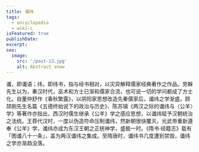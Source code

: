 ```yaml
---
title: 谶纬
tags:
  - encyclopedia
  - wiki-c
isFeatured: true
publishDate: 
excerpt: 
seo:
  image:
    src: '/post-13.jpg'
    alt: Abstract snow
---
```


谶，即谶语；纬，即纬书，指与经书相对，以灾异解释儒家经典著作之作品。劳榦先生以为，秦汉时代，巫术和方士已渐和儒家合流，也可说一切的学问都成了方士化。自董仲舒作《春秋繁露》，以阴阳家思想改造先秦儒家后，谶纬之学渐盛。顾颉刚先生名篇《五德终始说下的政治与历史》、陈苏镇《两汉之际的谶纬与〈公羊〉学》等著作亦指出，西汉时儒生继承《公羊》学之感应思想，以谶纬赋予汉朝统治之法统。王莽代汉时，一度以伪造符命压制谶纬，然新朝很快覆灭，光武帝重新遵奉《公羊》学，谶纬亦成为东汉王朝之正统神学，盛极一时。《隋书·经籍志》载有「图谶八十一条」，盖为两汉谶纬之集成。至隋唐时，谶纬书几度遭到禁毁，谶纬之学亦渐趋没落。

